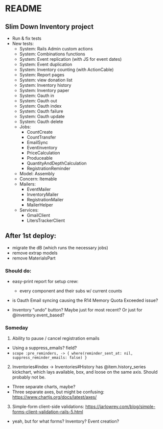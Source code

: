 # README
## Slim Down Inventory project

* Run & fix tests
* New tests:
  - System: Rails Admin custom actions
  - System: Combinations functions
  - System: Event replication (with JS for event dates)
  - System: Event duplication
  - System: Inventory counting (with ActionCable)
  - System: Report pages
  - System: view donation list
  - System: Inventory history
  - System: Inventory paper
  - System: Oauth in
  - System: Oauth out
  - System: Oauth index
  - System: Oauth failure
  - System: Oauth update
  - System: Oauth delete
  - Jobs:
    - CountCreate
    - CountTransfer
    - EmailSync
    - EventInventory
    - PriceCalculation
    - Produceable
    - QuantityAndDepthCalculation
    - RegistrationReminder
  - Model: Assembly
  - Concern: Itemable
  - Mailers:
    - EventMailer
    - InventoryMailer
    - RegistrationMailer
    - MailerHelper
  - Services:
    - GmailClient
    - LitersTrackerClient


## After 1st deploy:
- migrate the dB (which runs the necessary jobs)
- remove extrap models
- remove MaterialsPart

### Should do:
- easy-print report for setup crew:
  - every component and their subs w/ current counts

- is Oauth Email syncing causing the R14 Memory Quota Exceeded issue?

- Inventory "undo" button? Maybe just for most recent? Or just for @inventory.event_based?

### Someday
1. Ability to pause / cancel registration emails
  - Using a suppress_emails? field?
  - `scope :pre_reminders, -> { where(reminder_sent_at: nil, suppress_reminder_emails: false) }`

2. Inventories#index -> Inventories#History has @item.history_series kickchart, which lays available, box, and loose on the same axis. Should probably not be.
  - Three separate charts, maybe?
  - Three separate axes, but might be confusing: https://www.chartjs.org/docs/latest/axes/

3. Simple-form client-side validations: https://jarlowrey.com/blog/simple-forms-client-validation-rails-5.html
- yeah, but for what forms? Inventory? Event creation?


